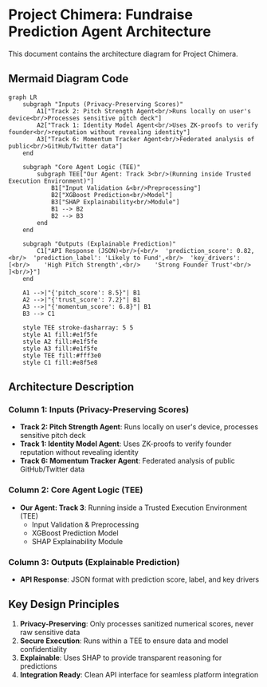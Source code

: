 # Project Chimera: Fundraise Prediction Agent Architecture

This document contains the architecture diagram for Project Chimera.

## Mermaid Diagram Code

```mermaid
graph LR
    subgraph "Inputs (Privacy-Preserving Scores)"
        A1["Track 2: Pitch Strength Agent<br/>Runs locally on user's device<br/>Processes sensitive pitch deck"]
        A2["Track 1: Identity Model Agent<br/>Uses ZK-proofs to verify founder<br/>reputation without revealing identity"]
        A3["Track 6: Momentum Tracker Agent<br/>Federated analysis of public<br/>GitHub/Twitter data"]
    end
    
    subgraph "Core Agent Logic (TEE)" 
        subgraph TEE["Our Agent: Track 3<br/>(Running inside Trusted Execution Environment)"]
            B1["Input Validation &<br/>Preprocessing"]
            B2["XGBoost Prediction<br/>Model"]
            B3["SHAP Explainability<br/>Module"]
            B1 --> B2
            B2 --> B3
        end
    end
    
    subgraph "Outputs (Explainable Prediction)"
        C1["API Response (JSON)<br/>{<br/>  'prediction_score': 0.82,<br/>  'prediction_label': 'Likely to Fund',<br/>  'key_drivers': [<br/>    'High Pitch Strength',<br/>    'Strong Founder Trust'<br/>  ]<br/>}"]
    end
    
    A1 -->|"{'pitch_score': 8.5}"| B1
    A2 -->|"{'trust_score': 7.2}"| B1
    A3 -->|"{'momentum_score': 6.8}"| B1
    B3 --> C1
    
    style TEE stroke-dasharray: 5 5
    style A1 fill:#e1f5fe
    style A2 fill:#e1f5fe
    style A3 fill:#e1f5fe
    style TEE fill:#fff3e0
    style C1 fill:#e8f5e8
```

## Architecture Description

### Column 1: Inputs (Privacy-Preserving Scores)
- **Track 2: Pitch Strength Agent**: Runs locally on user's device, processes sensitive pitch deck
- **Track 1: Identity Model Agent**: Uses ZK-proofs to verify founder reputation without revealing identity  
- **Track 6: Momentum Tracker Agent**: Federated analysis of public GitHub/Twitter data

### Column 2: Core Agent Logic (TEE)
- **Our Agent: Track 3**: Running inside a Trusted Execution Environment (TEE)
  - Input Validation & Preprocessing
  - XGBoost Prediction Model
  - SHAP Explainability Module

### Column 3: Outputs (Explainable Prediction)
- **API Response**: JSON format with prediction score, label, and key drivers

## Key Design Principles

1. **Privacy-Preserving**: Only processes sanitized numerical scores, never raw sensitive data
2. **Secure Execution**: Runs within a TEE to ensure data and model confidentiality
3. **Explainable**: Uses SHAP to provide transparent reasoning for predictions
4. **Integration Ready**: Clean API interface for seamless platform integration

